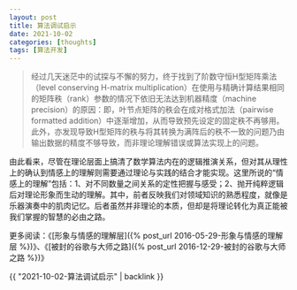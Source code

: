 ```yaml
---
layout: post
title: 算法调试启示
date: 2021-10-02
categories: [thoughts]
tags: [算法开发]
---
```


> 经过几天迷茫中的试探与不懈的努力，终于找到了阶数守恒H型矩阵乘法（level conserving H-matrix multiplication）在使用与精确计算结果相同的矩阵秩（rank）参数的情况下依旧无法达到机器精度（machine precision）的原因：即，叶节点矩阵的秩会在成对格式加法（pairwise formatted addition）中逐渐增加，从而导致预先设定的固定秩不再够用。此外，亦发现导致H型矩阵的秩与将其转换为满阵后的秩不一致的问题乃由输出数据的精度不够导致，而非理论理解错误或算法实现上的问题。

由此看来，尽管在理论层面上搞清了数学算法内在的逻辑推演关系，但对其从理性上的确认到情感上的理解则需要通过理论与实践的结合才能实现。这里所说的“情感上的理解”包括：1、对不同数量之间关系的定性把握与感受；2、抛开纯粹逻辑后对理论形象而生动的理解。其中，前者反映我们对领域知识的熟悉程度，就像是乐器演奏中的肌肉记忆。后者虽然并非理论的本质，但却是将理论转化为真正能被我们掌握的智慧的必由之路。

更多阅读：《[形象与情感的理解层]({% post_url 2016-05-29-形象与情感的理解层 %})》、《[被封的谷歌与大师之路]({% post_url 2016-12-29-被封的谷歌与大师之路 %})》

{{ "2021-10-02-算法调试启示" | backlink }}
